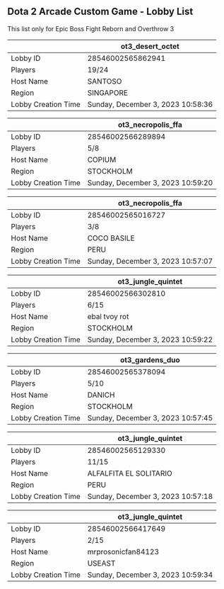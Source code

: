 ## Dota 2 Arcade Custom Game - Lobby List

This list only for Epic Boss Fight Reborn and Overthrow 3

|  | ot3_desert_octet |
| ------ | ------ |
| Lobby ID | 28546002565862941 |
| Players | 19/24 |
| Host Name | SANTOSO |
| Region | SINGAPORE |
| Lobby Creation Time | Sunday, December 3, 2023 10:58:36 |


|  | ot3_necropolis_ffa |
| ------ | ------ |
| Lobby ID | 28546002566289894 |
| Players | 5/8 |
| Host Name | COPIUM |
| Region | STOCKHOLM |
| Lobby Creation Time | Sunday, December 3, 2023 10:59:20 |


|  | ot3_necropolis_ffa |
| ------ | ------ |
| Lobby ID | 28546002565016727 |
| Players | 3/8 |
| Host Name | COCO BASILE |
| Region | PERU |
| Lobby Creation Time | Sunday, December 3, 2023 10:57:07 |


|  | ot3_jungle_quintet |
| ------ | ------ |
| Lobby ID | 28546002566302810 |
| Players | 6/15 |
| Host Name | ebal tvoy rot |
| Region | STOCKHOLM |
| Lobby Creation Time | Sunday, December 3, 2023 10:59:22 |


|  | ot3_gardens_duo |
| ------ | ------ |
| Lobby ID | 28546002565378094 |
| Players | 5/10 |
| Host Name | DANICH |
| Region | STOCKHOLM |
| Lobby Creation Time | Sunday, December 3, 2023 10:57:45 |


|  | ot3_jungle_quintet |
| ------ | ------ |
| Lobby ID | 28546002565129330 |
| Players | 11/15 |
| Host Name | ALFALFITA EL SOLITARIO |
| Region | PERU |
| Lobby Creation Time | Sunday, December 3, 2023 10:57:18 |


|  | ot3_jungle_quintet |
| ------ | ------ |
| Lobby ID | 28546002566417649 |
| Players | 2/15 |
| Host Name | mrprosonicfan84123 |
| Region | USEAST |
| Lobby Creation Time | Sunday, December 3, 2023 10:59:34 |


